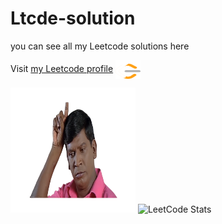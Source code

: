 # Ltcde-solution
you can see all my Leetcode solutions here

Visit <a href="https://leetcode.com/vidyasagar1709/" target="_blank">my Leetcode profile</a> <a href="https://www.leetcode.com/vidyasagar1709" target="blank"><img align="center" src="https://raw.githubusercontent.com/teamedwardforever/Readme-Generator/71f25dd8b98329b168142a6b782a107b75eab178/svg/Social/leet-code.svg" alt="vidyasagar1709" height="30" width="40" /></a>








<img src="https://github.com/vidyasagar1793/image-for-profile/blob/main/Screenshot%202024-01-11%20155004-PhotoRoom.png-PhotoRoom-PhotoRoom.png-PhotoRoom.png" height="200px" width="200px">
 <img src="https://leetcard.jacoblin.cool/vidyasagar1709?theme=dark&font=Poppins&ext=contest" alt="LeetCode Stats" width="400px"/>

